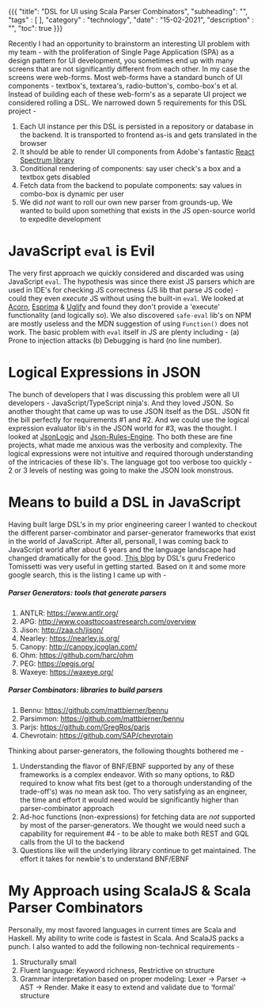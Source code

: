 {{{
    "title": "DSL for UI using Scala Parser Combinators",
    "subheading": "",
    "tags" : [  ],
    "category" : "technology",
    "date" : "15-02-2021",
    "description" : "",
    "toc": true
}}}

Recently I had an opportunity to brainstorm an interesting UI problem with my team - with the proliferation of Single Page Application (SPA) as a design pattern for UI development, you sometimes end up with many screens that are not significantly different from each other. In my case the screens were web-forms. Most web-forms have a standard bunch of UI components - textbox's, textarea's, radio-button's, combo-box's et al. Instead of building each of these web-form's as a separate UI project we considered rolling a DSL. We narrowed down 5 requirements for this DSL project -
1. Each UI instance per this DSL is persisted in a repository or database in the backend. It is transported to frontend as-is and gets translated in the browser
2. It should be able to render UI components from Adobe's fantastic [React Spectrum library](https://react-spectrum.adobe.com/react-spectrum/)
3. Conditional rendering of components: say user check's a box and a textbox gets disabled
4. Fetch data from the backend to populate components: say values in combo-box is dynamic per user
5. We did *not* want to roll our own new parser from grounds-up. We wanted to build upon something that exists in the JS open-source world to expedite development 

# JavaScript `eval` is Evil
The very first approach we quickly considered and discarded was using JavaScript `eval`. The hypothesis was since there exist JS parsers which are used in IDE's for checking JS correctness (JS lib that parse JS code) - could they even *execute* JS without using the built-in `eval`. We looked at [Acorn](https://github.com/acornjs/acorn), [Esprima](https://esprima.org/) & [Uglify](http://lisperator.net/uglifyjs/) and found they don't provide a 'execute' functionality (and logically so). We also discovered `safe-eval` lib's on NPM are mostly useless and the MDN suggestion of using `Function()` does not work. The basic problem with `eval` itself in JS are plenty including - (a) Prone to injection attacks (b) Debugging is hard (no line number).

# Logical Expressions in JSON
The bunch of developers that I was discussing this problem were all UI developers - JavaScript/TypeScript ninja's. And they loved JSON. So another thought that came up was to use JSON itself as the DSL. JSON fit the bill perfectly for requirements #1 and #2. And we could use the logical expression evaluator lib's in the JSON world for #3, was the thought. I looked at [JsonLogic](https://jsonlogic.com/) and [Json-Rules-Engine](https://www.npmjs.com/package/json-rules-engine). Tho both these are fine projects, what made me anxious was the verbosity and complexity. The logical expressions were not intuitive and required thorough understanding of the intricacies of these lib's. The language got too verbose too quickly - 2 or 3 levels of nesting was going to make the JSON look monstrous.

# Means to build a DSL in JavaScript
Having built large DSL's in my prior engineering career I wanted to checkout the different parser-combinator and parser-generator frameworks that exist in the world of JavaScript. After all, personall, I was coming back to JavaScript world after about 6 years and the language landscape had changed dramatically for the good. [This blog](https://tomassetti.me/parsing-in-javascript/) by DSL's guru Frederico Tomissetti was very useful in getting started. Based on it and some more google search, this is the listing I came up with -

##### Parser Generators: tools that generate parsers
1. ANTLR: https://www.antlr.org/
2. APG: http://www.coasttocoastresearch.com/overview
3. Jison: http://zaa.ch/jison/
4. Nearley: https://nearley.js.org/
5. Canopy: http://canopy.jcoglan.com/
6. Ohm: https://github.com/harc/ohm
7. PEG: https://pegjs.org/
8. Waxeye: https://waxeye.org/

##### Parser Combinators: libraries to build parsers
1. Bennu: https://github.com/mattbierner/bennu
2. Parsimmon: https://github.com/mattbierner/bennu
3. Parjs: https://github.com/GregRos/parjs
4. Chevrotain: https://github.com/SAP/chevrotain

Thinking about parser-generators, the following thoughts bothered me -
1. Understanding the flavor of BNF/EBNF supported by any of these frameworks is a complex endeavor. With so many options, to R&D required to know what fits best (get to a thorough understanding of the trade-off's) was no mean ask too. Tho very satisfying as an engineer, the time and effort it would need would be significantly higher than parser-combinator approach
2. Ad-hoc functions (non-expressions) for fetching data are *not* supported by most of the parser-generators. We thought we would need such a capability for requirement #4 - to be able to make both REST and GQL calls from the UI to the backend
3. Questions like will the underlying library continue to get maintained. The effort it takes for newbie's to understand BNF/EBNF

# My Approach using ScalaJS & Scala Parser Combinators
Personally, my most favored languages in current times are Scala and Haskell. My ability to write code is fastest in Scala. And ScalaJS packs a punch. I also wanted to add the following non-technical requirements -

1. Structurally small 
2. Fluent language: Keyword richness, Restrictive on structure
3. Grammar interpretation based on proper modeling: Lexer → Parser → AST → Render. Make it easy to extend and validate due to ‘formal’ structure

